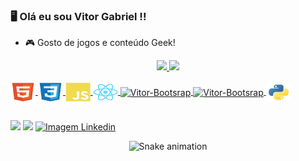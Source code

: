 ### 🖥️ Olá eu sou Vitor Gabriel !!

- 🎮 Gosto de jogos e conteúdo Geek!

<div align="center">
  <a href="https://github.com/vitorgtgs">
  <img height="180em" src="https://github-readme-stats.vercel.app/api?username=vitorgtgs&show_icons=true&theme=algolia&include_all_commits=true&count_private=true"/>
  <img height="180em" src="https://github-readme-stats.vercel.app/api/top-langs/?username=vitorgtgs&layout=compact&langs_count=7&theme=algolia"/>
</div>
<div style="display: inline_block"><br>
  <img align="center" alt="Vitor-HTML" height="30" width="40" src="https://raw.githubusercontent.com/devicons/devicon/master/icons/html5/html5-original.svg">
  <img align="center" alt="Vitor-CSS" height="30" width="40" src="https://raw.githubusercontent.com/devicons/devicon/master/icons/css3/css3-original.svg">
  <img align="center" alt="Vitor-Js" height="30" width="40" src="https://raw.githubusercontent.com/devicons/devicon/master/icons/javascript/javascript-plain.svg">
  <img align="center" alt="Vitor-React" height="30" width="40" src="https://raw.githubusercontent.com/devicons/devicon/master/icons/react/react-original.svg">
  <img align="center" alt="Vitor-Bootsrap" height="30" width="40" src="https://cdn.jsdelivr.net/gh/devicons/devicon/icons/bootstrap/bootstrap-original.svg">
  <img align="center" alt="Vitor-Bootsrap" height="30" width="40" src="https://cdn.jsdelivr.net/gh/devicons/devicon/icons/nodejs/nodejs-original.svg">
  <img align="center" alt="Vitor-Python" height="30" width="40" src="https://raw.githubusercontent.com/devicons/devicon/master/icons/python/python-original.svg">
</div>
  
##

<div> 
  <a href="" target="_blank"><img src="https://img.shields.io/badge/-Instagram-%23E4405F?style=for-the-badge&logo=instagram&logoColor=white" target="_blank"></a>
  <a href = ""><img src="https://img.shields.io/badge/-Gmail-%23333?style=for-the-badge&logo=gmail&logoColor=white" target="_blank"></a>
  <a target="_blank" 
  href="https://www.linkedin.com/in/vitor-gabriel1/" ><img src="https://img.shields.io/badge/-LinkedIn-%230077B5?style=for-the-badge&logo=linkedin&logoColor=white" alt="Imagem Linkedin"></a> 
 
</div>  
  
<div align="center">
  
  ![Snake animation](https://github.com/vitorgtgs/vitorgtgs/blob/output/github-contribution-grid-snake.svg)
  
</div>
